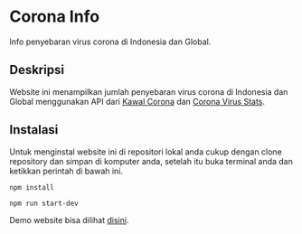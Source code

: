 # Corona Info

Info penyebaran virus corona di Indonesia dan Global.

## Deskripsi

Website ini menampilkan jumlah penyebaran virus corona di Indonesia dan Global menggunakan API dari [Kawal Corona](https://api.kawalcorona.com) dan [Corona Virus Stats](https://corona-virus-stats.herokuapp.com).

## Instalasi

Untuk menginstal website ini di repositori lokal anda cukup dengan clone repository dan simpan di komputer anda, setelah itu buka terminal anda dan ketikkan perintah di bawah ini.

```
npm install
```

```
npm run start-dev
```

Demo website bisa dilihat [disini](https://arrisnawadi.github.io/corona-info/).
